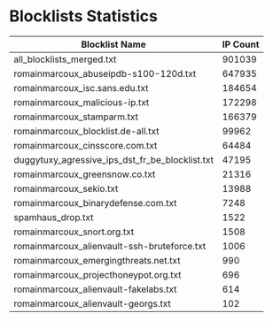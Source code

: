 # Blocklists Statistics
| Blocklist Name | IP Count |
|----|----|
| all_blocklists_merged.txt | 901039 |
| romainmarcoux_abuseipdb-s100-120d.txt | 647935 |
| romainmarcoux_isc.sans.edu.txt | 184654 |
| romainmarcoux_malicious-ip.txt | 172298 |
| romainmarcoux_stamparm.txt | 166379 |
| romainmarcoux_blocklist.de-all.txt | 99962 |
| romainmarcoux_cinsscore.com.txt | 64484 |
| duggytuxy_agressive_ips_dst_fr_be_blocklist.txt | 47195 |
| romainmarcoux_greensnow.co.txt | 21316 |
| romainmarcoux_sekio.txt | 13988 |
| romainmarcoux_binarydefense.com.txt | 7248 |
| spamhaus_drop.txt | 1522 |
| romainmarcoux_snort.org.txt | 1508 |
| romainmarcoux_alienvault-ssh-bruteforce.txt | 1006 |
| romainmarcoux_emergingthreats.net.txt | 990 |
| romainmarcoux_projecthoneypot.org.txt | 696 |
| romainmarcoux_alienvault-fakelabs.txt | 614 |
| romainmarcoux_alienvault-georgs.txt | 102 |
